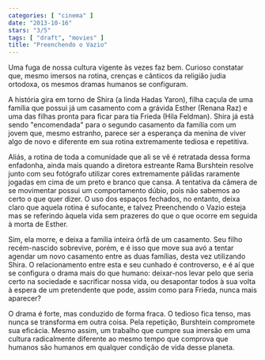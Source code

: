 ```yaml
---
categories: [ "cinema" ]
date: "2013-10-16"
stars: "3/5"
tags: [ "draft", "movies" ]
title: "Preenchendo o Vazio"
---
```

Uma fuga de nossa cultura vigente às vezes faz bem. Curioso constatar
que, mesmo imersos na rotina, crenças e cânticos da religião judia
ortodoxa, os mesmos dramas humanos se configuram.

A história gira em torno de Shira (a linda Hadas Yaron), filha caçula
de uma família que possui já um casamento com a grávida Esther
(Renana Raz) e uma das filhas pronta para ficar para tia Frieda (Hila
Feldman). Shira já está sendo "encomendada" para o segundo casamento
da família com um jovem que, mesmo estranho, parece ser a esperança
da menina de viver algo de novo e diferente em sua rotina extremamente
tediosa e repetitiva.

Aliás, a rotina de toda a comunidade que ali se vê é retratada dessa
forma enfadonha, ainda mais quando a diretora estreante Rama Burshtein
resolve junto com seu fotógrafo utilizar cores extremamente pálidas
raramente jogadas em cima de um preto e branco que cansa. A tentativa
da câmera de se movimentar possui um comportamento dúbio, pois não
sabemos ao certo o que quer dizer. O uso dos espaços fechados, no
entanto, deixa claro que aquela rotina é sufocante, e talvez Preenchendo
o Vazio esteja mas se referindo àquela vida sem prazeres do que o que
ocorre em seguida à morta de Esther.

Sim, ela morre, e deixa a família inteira órfã de um casamento. Seu
filho recém-nascido sobrevive, porém, e é isso que move sua avó
a tentar agendar um novo casamento entre as duas famílias, desta
vez utilizando Shira. O relacionamento entre esta e seu cunhado é
controverso, e é aí que se configura o drama mais do que humano:
deixar-nos levar pelo que seria certo na sociedade e sacrificar nossa
vida, ou desapontar todos à sua volta à espera de um pretendente que
pode, assim como para Frieda, nunca mais aparecer?

O drama é forte, mas conduzido de forma fraca. O tedioso fica tenso, mas
nunca se transforma em outra coisa. Pela repetição, Burshtein compromete
sua eficácia. Mesmo assim, um trabalho que cumpre sua imersão em uma
cultura radicalmente diferente ao mesmo tempo que comprova que humanos
são humanos em qualquer condição de vida desse planeta.

